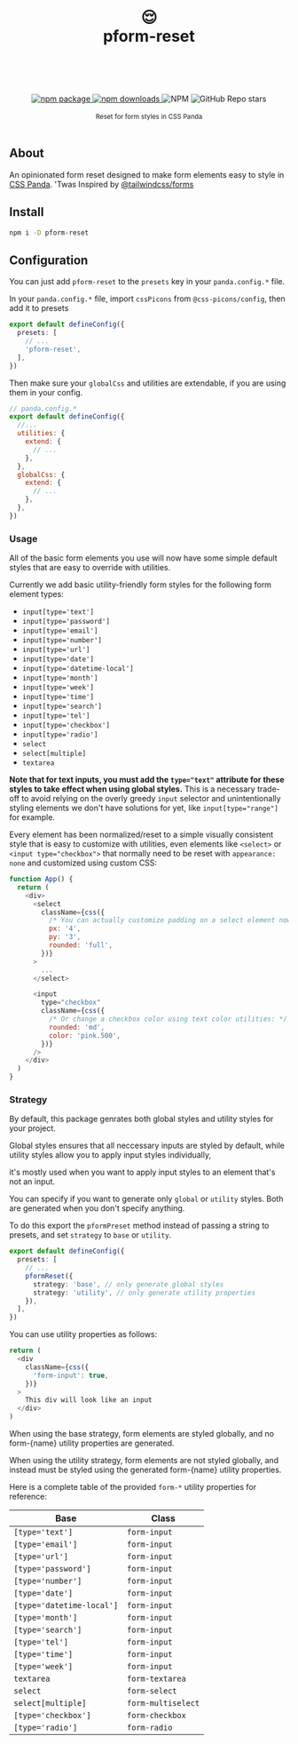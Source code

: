 <div align="center">
  <h1>
    <br/>
    😌
    <br />
    pform-reset
    <br />
    <br />
  </h1>
    <br />
    <br />
    <a href="https://www.npmjs.com/package/pform-reset?style=for-the-badge">
       <img src="https://img.shields.io/npm/v/pform-reset.svg?style=for-the-badge" alt="npm package" />
    </a>
    <a href="https://www.npmjs.com/package/pform-reset?style=for-the-badge">
      <img src="https://img.shields.io/npm/dw/pform-reset.svg?style=for-the-badge" alt="npm  downloads" />
    </a>
<a>
    <img alt="NPM" src="https://img.shields.io/npm/l/pform-reset?style=for-the-badge">
</a>

<a>
  <img alt="GitHub Repo stars" src="https://img.shields.io/github/stars/anubra266/pform-reset?logo=github&style=for-the-badge">
</a>
    <br />
    <br />
  <sup>
Reset for form styles in CSS Panda
  </sup>
  <br />
  <br />

</div>

## About

An opinionated form reset designed to make form elements easy to style in
[CSS Panda](https://github.com/chakra-ui/panda). 'Twas Inspired by
[@tailwindcss/forms](https://github.com/tailwindlabs/tailwindcss-forms)

## Install

```sh
npm i -D pform-reset
```

## Configuration

You can just add `pform-reset` to the `presets` key in your `panda.config.*` file.

In your `panda.config.*` file, import `cssPicons` from `@css-picons/config`, then add it to presets

```ts
export default defineConfig({
  presets: [
    // ...
    'pform-reset',
  ],
})
```

Then make sure your `globalCss` and utilities are extendable, if you are using them in your config.

```js
// panda.config.*
export default defineConfig({
  //...
  utilities: {
    extend: {
      // ...
    },
  },
  globalCss: {
    extend: {
      // ...
    },
  },
})
```

### Usage

All of the basic form elements you use will now have some simple default styles that are easy to override with
utilities.

Currently we add basic utility-friendly form styles for the following form element types:

- `input[type='text']`
- `input[type='password']`
- `input[type='email']`
- `input[type='number']`
- `input[type='url']`
- `input[type='date']`
- `input[type='datetime-local']`
- `input[type='month']`
- `input[type='week']`
- `input[type='time']`
- `input[type='search']`
- `input[type='tel']`
- `input[type='checkbox']`
- `input[type='radio']`
- `select`
- `select[multiple]`
- `textarea`

**Note that for text inputs, you must add the `type="text"` attribute for these styles to take effect when using global styles.** This is a
necessary trade-off to avoid relying on the overly greedy `input` selector and unintentionally styling elements we don't
have solutions for yet, like `input[type="range"]` for example.

Every element has been normalized/reset to a simple visually consistent style that is easy to customize with utilities,
even elements like `<select>` or `<input type="checkbox">` that normally need to be reset with `appearance: none` and
customized using custom CSS:

```js
function App() {
  return (
    <div>
      <select
        className={css({
          /* You can actually customize padding on a select element now: */
          px: '4',
          py: '3',
          rounded: 'full',
        })}
      >
        ...
      </select>

      <input
        type="checkbox"
        className={css({
          /* Or change a checkbox color using text color utilities: */
          rounded: 'md',
          color: 'pink.500',
        })}
      />
    </div>
  )
}
```

### Strategy

By default, this package genrates both global styles and utility styles for your project.

Global styles ensures that all neccessary inputs are styled by default, while utility styles allow you to apply input
styles individually,

it's mostly used when you want to apply input styles to an element that's not an input.

You can specify if you want to generate only `global` or `utility` styles. Both are generated when you don't specify
anything.

To do this export the `pformPreset` method instead of passing a string to presets, and set `strategy` to `base` or
`utility`.

```ts
export default defineConfig({
  presets: [
    // ...
    pformReset({
      strategy: 'base', // only generate global styles
      strategy: 'utility', // only generate utility properties
    }),
  ],
})
```

You can use utility properties as follows:

```js
return (
  <div
    className={css({
      'form-input': true,
    })}
  >
    This div will look like an input
  </div>
)
```

When using the base strategy, form elements are styled globally, and no form-{name} utility properties are generated.

When using the utility strategy, form elements are not styled globally, and instead must be styled using the generated
form-{name} utility properties.

Here is a complete table of the provided `form-*` utility properties for reference:

| Base                      | Class              |
| ------------------------- | ------------------ |
| `[type='text']`           | `form-input`       |
| `[type='email']`          | `form-input`       |
| `[type='url']`            | `form-input`       |
| `[type='password']`       | `form-input`       |
| `[type='number']`         | `form-input`       |
| `[type='date']`           | `form-input`       |
| `[type='datetime-local']` | `form-input`       |
| `[type='month']`          | `form-input`       |
| `[type='search']`         | `form-input`       |
| `[type='tel']`            | `form-input`       |
| `[type='time']`           | `form-input`       |
| `[type='week']`           | `form-input`       |
| `textarea`                | `form-textarea`    |
| `select`                  | `form-select`      |
| `select[multiple]`        | `form-multiselect` |
| `[type='checkbox']`       | `form-checkbox`    |
| `[type='radio']`          | `form-radio`       |
